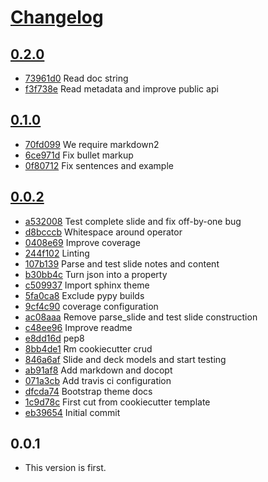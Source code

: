 # [Changelog](https://github.com/michaeljoseph/snide/releases)

## [0.2.0](https://github.com/michaeljoseph/snide/compare/0.1.0...0.2.0)

* [73961d0](https://github.com/michaeljoseph/snide/commit/73961d0) Read doc string
* [f3f738e](https://github.com/michaeljoseph/snide/commit/f3f738e) Read metadata and improve public api

## [0.1.0](https://github.com/michaeljoseph/snide/compare/0.0.2...0.1.0)

* [70fd099](https://github.com/michaeljoseph/snide/commit/70fd099) We require markdown2
* [6ce971d](https://github.com/michaeljoseph/snide/commit/6ce971d) Fix bullet markup
* [0f80712](https://github.com/michaeljoseph/snide/commit/0f80712) Fix sentences and example

## [0.0.2](https://github.com/michaeljoseph/snide/compare/0.0.1...0.0.2)

* [a532008](https://github.com/michaeljoseph/snide/commit/a532008) Test complete slide and fix off-by-one bug
* [d8bcccb](https://github.com/michaeljoseph/snide/commit/d8bcccb) Whitespace around operator
* [0408e69](https://github.com/michaeljoseph/snide/commit/0408e69) Improve coverage
* [244f102](https://github.com/michaeljoseph/snide/commit/244f102) Linting
* [107b139](https://github.com/michaeljoseph/snide/commit/107b139) Parse and test slide notes and content
* [b30bb4c](https://github.com/michaeljoseph/snide/commit/b30bb4c) Turn json into a property
* [c509937](https://github.com/michaeljoseph/snide/commit/c509937) Import sphinx theme
* [5fa0ca8](https://github.com/michaeljoseph/snide/commit/5fa0ca8) Exclude pypy builds
* [9cf4c90](https://github.com/michaeljoseph/snide/commit/9cf4c90) coverage configuration
* [ac08aaa](https://github.com/michaeljoseph/snide/commit/ac08aaa) Remove parse_slide and test slide construction
* [c48ee96](https://github.com/michaeljoseph/snide/commit/c48ee96) Improve readme
* [e8dd16d](https://github.com/michaeljoseph/snide/commit/e8dd16d) pep8
* [8bb4de1](https://github.com/michaeljoseph/snide/commit/8bb4de1) Rm cookiecutter crud
* [846a6af](https://github.com/michaeljoseph/snide/commit/846a6af) Slide and deck models and start testing
* [ab91af8](https://github.com/michaeljoseph/snide/commit/ab91af8) Add markdown and docopt
* [071a3cb](https://github.com/michaeljoseph/snide/commit/071a3cb) Add travis ci configuration
* [dfcda74](https://github.com/michaeljoseph/snide/commit/dfcda74) Bootstrap theme docs
* [1c9d78c](https://github.com/michaeljoseph/snide/commit/1c9d78c) First cut from cookiecutter template
* [eb39654](https://github.com/michaeljoseph/snide/commit/eb39654) Initial commit

## 0.0.1

* This version is first.